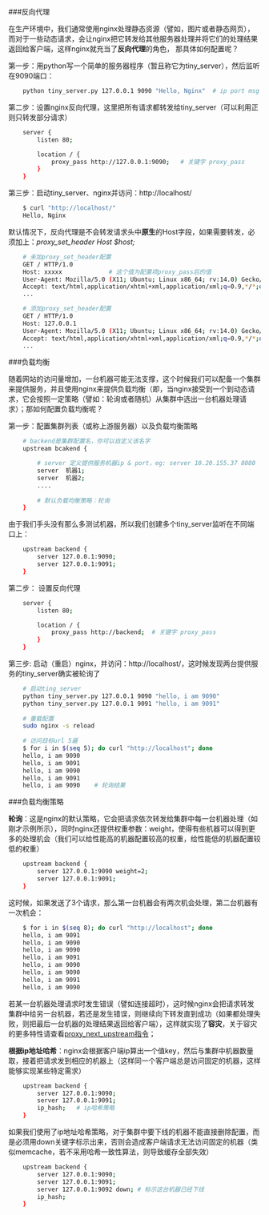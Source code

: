 ###反向代理

在生产环境中，我们通常使用nginx处理静态资源（譬如，图片或者静态网页），而对于一些动态请求，会让nginx把它转发给其他服务器处理并将它们的处理结果返回给客户端，这样nginx就充当了**反向代理**的角色， 那具体如何配置呢？

第一步：用python写一个简单的服务器程序（暂且称它为tiny_server），然后监听在9090端口：

```sh
    python tiny_server.py 127.0.0.1 9090 "Hello, Nginx"  # ip port msg
```

第二步：设置nginx反向代理，这里把所有请求都转发给tiny_server（可以利用正则只转发部分请求）

```sh	
	server {
		listen 80;

		location / {
			proxy_pass http://127.0.0.1:9090;	# 关键字 proxy_pass
		}
	}
```

第三步：启动tiny_server、nginx并访问：http://localhost/

```sh
    $ curl "http://localhost/"
    Hello, Nginx
```


默认情况下，反向代理是不会转发请求头中**原生**的Host字段，如果需要转发，必须加上：*proxy_set_header Host $host;*

```sh
	# 未加proxy_set_header配置
	GET / HTTP/1.0
	Host: xxxxx   			# 这个值为配置项proxy_pass后的值
	User-Agent: Mozilla/5.0 (X11; Ubuntu; Linux x86_64; rv:14.0) Gecko/20100101 Firefox/14.0.1
	Accept: text/html,application/xhtml+xml,application/xml;q=0.9,*/*;q=0.8
	...

	# 添加proxy_set_header配置
	GET / HTTP/1.0
	Host: 127.0.0.1
	User-Agent: Mozilla/5.0 (X11; Ubuntu; Linux x86_64; rv:14.0) Gecko/20100101 Firefox/14.0.1
	Accept: text/html,application/xhtml+xml,application/xml;q=0.9,*/*;q=0.8
	...
```

###负载均衡

随着网站的访问量增加，一台机器可能无法支撑，这个时候我们可以配备一个集群来提供服务，并且使用nginx来提供负载均衡（即，当nginx接受到一个到动态请求，它会按照一定策略（譬如：轮询或者随机）从集群中选出一台机器处理请求）；那如何配置负载均衡呢？

第一步：配置集群列表（或称上游服务器）以及负载均衡策略

```sh	
	# backend是集群配置名，你可以自定义该名字
	upstream bcakend {		

		# server 定义提供服务机器ip & port，eg: server 10.20.155.37 8080
		server  机器1;	 
		server  机器2;		
		....
		
		# 默认负载均衡策略：轮询
	}
```

由于我们手头没有那么多测试机器，所以我们创建多个tiny_server监听在不同端口上：

```sh
	upstream backend {   
		server 127.0.0.1:9090;
		server 127.0.0.1:9091;				
	}
```

第二步： 设置反向代理
```sh
	server {
		listen 80;

		location / {
			proxy_pass http://backend;	# 关键字 proxy_pass
		}
	}
```

第三步: 启动（重启）nginx，并访问：http://localhost/，这时候发现两台提供服务的tiny_server确实被轮询了

```sh
	# 启动ting_server
	python tiny_server.py 127.0.0.1 9090 "hello, i am 9090"
	python tiny_server.py 127.0.0.1 9091 "hello, i am 9091"
	
	# 重载配置
	sudo nginx -s reload
	
	# 访问目标url 5遍
	$ for i in $(seq 5); do curl "http://localhost"; done
	hello, i am 9090
	hello, i am 9091
	hello, i am 9090
	hello, i am 9091
	hello, i am 9090    # 轮询结果
```


###负载均衡策略

**轮询**：这是nginx的默认策略，它会把请求依次转发给集群中每一台机器处理（如刚才示例所示），同时nginx还提供权重参数：weight，使得有些机器可以得到更多的处理机会（我们可以给性能高的机器配置较高的权重，给性能低的机器配置较低的权重）

```sh
    upstream backend {   
        server 127.0.0.1:9090 weight=2;
        server 127.0.0.1:9091;              
    }
```
这时候，如果发送了3个请求，那么第一台机器会有两次机会处理，第二台机器有一次机会：

```sh
    $ for i in $(seq 8); do curl "http://localhost"; done
    hello, i am 9091
    hello, i am 9090
    hello, i am 9090
    hello, i am 9091
    hello, i am 9090
    hello, i am 9090
    hello, i am 9091
    hello, i am 9090
```
若某一台机器处理请求时发生错误（譬如连接超时），这时候nginx会把请求转发集群中给另一台机器，若还是发生错误，则继续向下转发直到成功（如果都处理失败，则把最后一台机器的处理结果返回给客户端），这样就实现了**容灾**，关于容灾的更多特性请查看[proxy_next_upstream指令](http://nginx.org/en/docs/http/ngx_http_proxy_module.html#proxy_next_upstream)；

**根据ip地址哈希**：nginx会根据客户端ip算出一个值key，然后与集群中机器数量取，接着把请求发到相应的机器上（这样同一个客户端总是访问固定的机器，这样能够实现某些特定需求）

```sh
    upstream backend {   
        server 127.0.0.1:9090;
        server 127.0.0.1:9091;    
        ip_hash;   # ip哈希策略
    }
```

如果我们使用了ip地址哈希策略，对于集群中要下线的机器不能直接删除配置，而是必须用down关键字标示出来，否则会造成客户端请求无法访问固定的机器（类似memcache，若不采用哈希一致性算法，则导致缓存全部失效）
```sh
    upstream backend {   
        server 127.0.0.1:9090;
        server 127.0.0.1:9091; 
        server 127.0.0.1:9092 down; # 标示这台机器已经下线
        ip_hash;
    }
```

